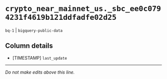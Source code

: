 # `crypto_near_mainnet_us._sbc_ee0c0794231f4619b121ddfadfe02d25`
`bq-1` | `bigquery-public-data`

## Column details
* [TIMESTAMP] `last_update`

-------------------------------------------------------------------------------
*Do not make edits above this line.*
